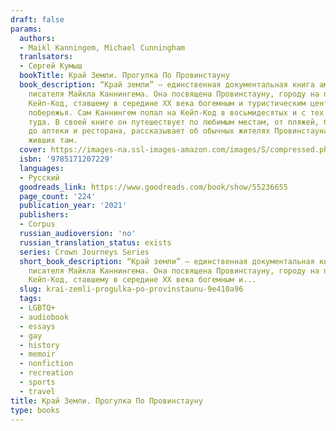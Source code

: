 ```yaml
---
draft: false
params:
  authors:
  - Maikl Kanningem, Michael Cunningham
  tranlsators:
  - Сергей Кумыш
  bookTitle: Край Земли. Прогулка По Провинстауну
  book_description: “Край земли” — единственная документальная книга американского
    писателя Майкла Каннингема. Она посвящена Провинстауну, городу на полуострове
    Кейп-Код, ставшему в середине XX века богемным и туристическим центром Восточного
    побережья. Сам Каннингем попал на Кейп-Код в восьмидесятых и с тех пор часто возвращается
    туда. В своей книге он путешествует по любимым местам, от пляжей, болот и дюн
    до аптеки и ресторана, рассказывает об обычных жителях Провинстауна и о знаменитостях,
    живших там.
  cover: https://images-na.ssl-images-amazon.com/images/S/compressed.photo.goodreads.com/books/1599303070i/55236655.jpg
  isbn: '9785171207229'
  languages:
  - Русский
  goodreads_link: https://www.goodreads.com/book/show/55236655
  page_count: '224'
  publication_year: '2021'
  publishers:
  - Corpus
  russian_audioversion: 'no'
  russian_translation_status: exists
  series: Crown Journeys Series
  short_book_description: “Край земли” — единственная документальная книга американского
    писателя Майкла Каннингема. Она посвящена Провинстауну, городу на полуострове
    Кейп-Код, ставшему в середине XX века богемным и...
  slug: krai-zemli-progulka-po-provinstaunu-9e410a96
  tags:
  - LGBTQ+
  - audiobook
  - essays
  - gay
  - history
  - memoir
  - nonfiction
  - recreation
  - sports
  - travel
title: Край Земли. Прогулка По Провинстауну
type: books
---
```

